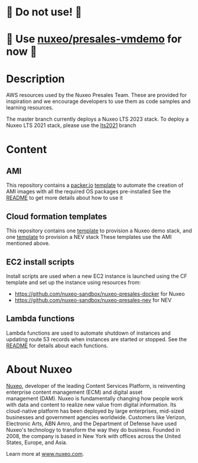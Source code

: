 # 🛑 Do not use! 🛑
# 🛑 Use [nuxeo/presales-vmdemo](https://github.com/nuxeo/presales-vmdemo) for now 🛑



# Description
AWS resources used by the Nuxeo Presales Team.
These are provided for inspiration and we encourage developers to use them as code samples and learning resources.

The master branch currently deploys a Nuxeo LTS 2023 stack. To deploy a Nuxeo LTS 2021 stack, please use the [lts2021](https://github.com/nuxeo-sandbox/presales-vmdemo/tree/lts2021) branch 

# Content
## AMI
This repository contains a [packer.io](https://www.packer.io/) [template](https://github.com/nuxeo-sandbox/presales-vmdemo/tree/master/AMI-builder) to automate the creation of AMI images with all the required OS packages pre-installed
See the  [README](https://github.com/nuxeo-sandbox/presales-vmdemo/tree/master/AMI-builder) to get more details about how to use it

## Cloud formation templates
This repository contains one [template](https://github.com/nuxeo-sandbox/presales-vmdemo/blob/master/AWS-CF-templates/Nuxeo.template) to provision a Nuxeo demo stack, and one [template](https://github.com/nuxeo-sandbox/presales-vmdemo/blob/master/AWS-CF-templates/NEV.template) to provision a NEV stack
These templates use the AMI mentioned above. 

## EC2 install scripts
Install scripts are used when a new EC2 instance is launched using the CF template and set up the instance using resources from:
- https://github.com/nuxeo-sandbox/nuxeo-presales-docker for Nuxeo
- https://github.com/nuxeo-sandbox/nuxeo-presales-nev for NEV

## Lambda functions
Lambda functions are used to automate shutdown of instances and updating route 53 records when instances are started or stopped.
See the [README](https://github.com/nuxeo-sandbox/presales-vmdemo/tree/master/Lambda) for details about each functions.

# About Nuxeo
[Nuxeo](www.nuxeo.com), developer of the leading Content Services Platform, is reinventing enterprise content management (ECM) and digital asset management (DAM). Nuxeo is fundamentally changing how people work with data and content to realize new value from digital information. Its cloud-native platform has been deployed by large enterprises, mid-sized businesses and government agencies worldwide. Customers like Verizon, Electronic Arts, ABN Amro, and the Department of Defense have used Nuxeo's technology to transform the way they do business. Founded in 2008, the company is based in New York with offices across the United States, Europe, and Asia.

Learn more at www.nuxeo.com.
